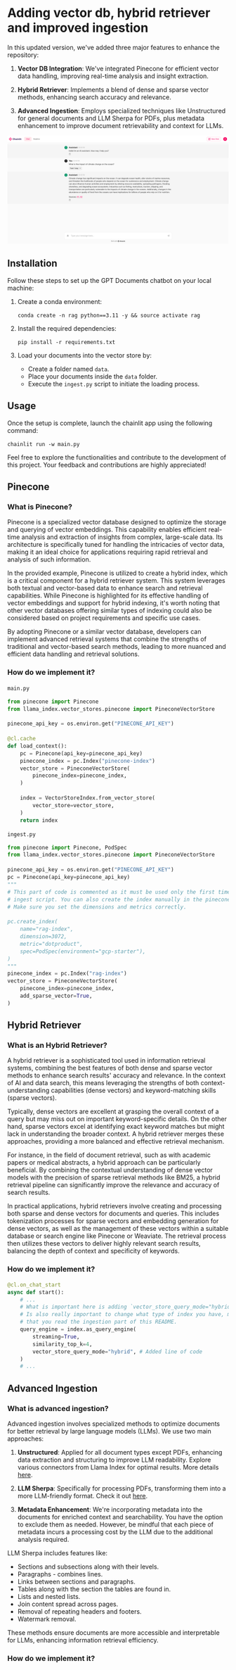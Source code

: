 # Adding vector db, hybrid retriever and improved ingestion

In this updated version, we've added three major features to enhance the repository:

1. **Vector DB Integration**: We've integrated Pinecone for efficient vector data handling, improving real-time analysis and insight extraction.

2. **Hybrid Retriever**: Implements a blend of dense and sparse vector methods, enhancing search accuracy and relevance.

3. **Advanced Ingestion**: Employs specialized techniques like Unstructured for general documents and LLM Sherpa for PDFs, plus metadata enhancement to improve document retrievability and context for LLMs.

![Alt Text](images/RAGSources.png)
## Installation

Follow these steps to set up the GPT Documents chatbot on your local machine:

1. Create a conda environment:

   ```shell
   conda create -n rag python==3.11 -y && source activate rag
   ```

2. Install the required dependencies:

   ```shell
   pip install -r requirements.txt
   ```

3. Load your documents into the vector store by: 
    - Create a folder named `data`.
    - Place your documents inside the `data` folder.
    - Execute the `ingest.py` script to initiate the loading process.

## Usage

Once the setup is complete, launch the chainlit app using the following command:

```shell
chainlit run -w main.py
```

Feel free to explore the functionalities and contribute to the development of this project. Your feedback and contributions are highly appreciated!

## Pinecone

### What is Pinecone?

Pinecone is a specialized vector database designed to optimize the storage and querying of vector embeddings. This capability enables efficient real-time analysis and extraction of insights from complex, large-scale data. Its architecture is specifically tuned for handling the intricacies of vector data, making it an ideal choice for applications requiring rapid retrieval and analysis of such information.

In the provided example, Pinecone is utilized to create a hybrid index, which is a critical component for a hybrid retriever system. This system leverages both textual and vector-based data to enhance search and retrieval capabilities. While Pinecone is highlighted for its effective handling of vector embeddings and support for hybrid indexing, it's worth noting that other vector databases offering similar types of indexing could also be considered based on project requirements and specific use cases.

By adopting Pinecone or a similar vector database, developers can implement advanced retrieval systems that combine the strengths of traditional and vector-based search methods, leading to more nuanced and efficient data handling and retrieval solutions.

### How do we implement it?
`main.py`
```python
from pinecone import Pinecone
from llama_index.vector_stores.pinecone import PineconeVectorStore

pinecone_api_key = os.environ.get("PINECONE_API_KEY")

@cl.cache
def load_context():
    pc = Pinecone(api_key=pinecone_api_key)
    pinecone_index = pc.Index("pinecone-index")
    vector_store = PineconeVectorStore(
        pinecone_index=pinecone_index,
    )

    index = VectorStoreIndex.from_vector_store(
        vector_store=vector_store,
    )
    return index
```
`ingest.py`
```python
from pinecone import Pinecone, PodSpec
from llama_index.vector_stores.pinecone import PineconeVectorStore

pinecone_api_key = os.environ.get("PINECONE_API_KEY")
pc = Pinecone(api_key=pinecone_api_key)
"""
# This part of code is commented as it must be used only the first time you run the
# ingest script. You can also create the index manually in the pinecone dashboard.
# Make sure you set the dimensions and metrics correctly.

pc.create_index(
    name="rag-index",
    dimension=3072,
    metric="dotproduct",
    spec=PodSpec(environment="gcp-starter"),
)
"""
pinecone_index = pc.Index("rag-index")
vector_store = PineconeVectorStore(
    pinecone_index=pinecone_index,
    add_sparse_vector=True,
)
```

## Hybrid Retriever

### What is an Hybrid Retriever?

A hybrid retriever is a sophisticated tool used in information retrieval systems, combining the best features of both dense and sparse vector methods to enhance search results' accuracy and relevance. In the context of AI and data search, this means leveraging the strengths of both context-understanding capabilities (dense vectors) and keyword-matching skills (sparse vectors).

Typically, dense vectors are excellent at grasping the overall context of a query but may miss out on important keyword-specific details. On the other hand, sparse vectors excel at identifying exact keyword matches but might lack in understanding the broader context. A hybrid retriever merges these approaches, providing a more balanced and effective retrieval mechanism.

For instance, in the field of document retrieval, such as with academic papers or medical abstracts, a hybrid approach can be particularly beneficial. By combining the contextual understanding of dense vector models with the precision of sparse retrieval methods like BM25, a hybrid retrieval pipeline can significantly improve the relevance and accuracy of search results.

In practical applications, hybrid retrievers involve creating and processing both sparse and dense vectors for documents and queries. This includes tokenization processes for sparse vectors and embedding generation for dense vectors, as well as the management of these vectors within a suitable database or search engine like Pinecone or Weaviate. The retrieval process then utilizes these vectors to deliver highly relevant search results, balancing the depth of context and specificity of keywords.


### How do we implement it?
```python
@cl.on_chat_start
async def start():
    # ...
    # What is important here is adding `vector_store_query_mode="hybrid"`
    # Is also really important to change what type of index you have, make sure
    # that you read the ingestion part of this README.
    query_engine = index.as_query_engine(
        streaming=True,
        similarity_top_k=4,
        vector_store_query_mode="hybrid", # Added line of code
    )
    # ...
```
## Advanced Ingestion

### What is advanced ingestion?

Advanced ingestion involves specialized methods to optimize documents for better retrieval by large language models (LLMs). We use two main approaches:

1. **Unstructured**: Applied for all document types except PDFs, enhancing data extraction and structuring to improve LLM readability. Explore various connectors from Llama Index for optimal results. More details [here](https://github.com/Unstructured-IO/unstructured).

2. **LLM Sherpa**: Specifically for processing PDFs, transforming them into a more LLM-friendly format. Check it out [here](https://github.com/nlmatics/llmsherpa).

3. **Metadata Enhancement**: We're incorporating metadata into the documents for enriched context and searchability. You have the option to exclude them as needed. However, be mindful that each piece of metadata incurs a processing cost by the LLM due to the additional analysis required.

LLM Sherpa includes features like:

- Sections and subsections along with their levels.
- Paragraphs - combines lines.
- Links between sections and paragraphs.
- Tables along with the section the tables are found in.
- Lists and nested lists.
- Join content spread across pages.
- Removal of repeating headers and footers.
- Watermark removal.

These methods ensure documents are more accessible and interpretable for LLMs, enhancing information retrieval efficiency.

### How do we implement it?

```python


```
